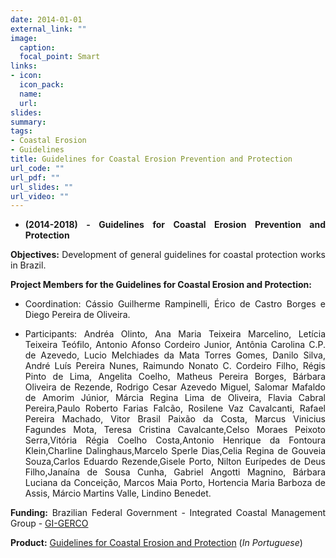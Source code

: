 ```yaml
---
date: 2014-01-01
external_link: ""
image:
  caption: 
  focal_point: Smart
links:
- icon: 
  icon_pack: 
  name: 
  url: 
slides: 
summary: 
tags:
- Coastal Erosion
- Guidelines
title: Guidelines for Coastal Erosion Prevention and Protection
url_code: ""
url_pdf: ""
url_slides: ""
url_video: ""
---
```


<div style="text-align: justify">



*  **(2014-2018) - Guidelines for Coastal Erosion Prevention and Protection**

**Objectives:** Development of general guidelines for coastal protection works in Brazil.

**Project Members for the Guidelines for Coastal Erosion and Protection:**

* Coordination: Cássio Guilherme Rampinelli, Érico de Castro Borges e Diego Pereira de Oliveira.

* Participants: Andréa Olinto, Ana Maria Teixeira Marcelino, Letícia Teixeira Teófilo, Antonio Afonso Cordeiro Junior, Antônia Carolina C.P. de Azevedo, Lucio Melchiades da Mata Torres Gomes, Danilo Silva, André Luís Pereira Nunes, Raimundo Nonato C. Cordeiro Filho, Régis Pinto de Lima, Angelita Coelho, Matheus Pereira Borges, Bárbara Oliveira de Rezende, Rodrigo Cesar Azevedo Miguel, Salomar Mafaldo de Amorim Júnior, Márcia Regina Lima de Oliveira, Flavia Cabral Pereira,Paulo Roberto Farias Falcão, Rosilene Vaz Cavalcanti, Rafael Pereira Machado, Vitor Brasil Paixão da Costa, Marcus Vinicius Fagundes Mota, Teresa Cristina Cavalcante,Celso Moraes Peixoto Serra,Vitória Régia Coelho Costa,Antonio Henrique da Fontoura Klein,Charline Dalinghaus,Marcelo Sperle Dias,Celia Regina de Gouveia Souza,Carlos Eduardo Rezende,Gisele Porto, Nilton Eurípedes de Deus Filho,Janaína de Sousa Cunha, Gabriel Angotti Magnino, Bárbara Luciana da Conceição, Marcos Maia Porto, Hortencia Maria Barboza de Assis, Márcio Martins Valle, Lindino Benedet. 


**Funding:** Brazilian Federal Government - Integrated Coastal Management Group - [GI-GERCO](https://antigo.mma.gov.br/informma/item/8956-grupo-de-integra%C3%A7%C3%A3o-do-gerenciamento-costeiro.html) 

**Product:** [Guidelines for Coastal Erosion and Protection](https://antigo.mdr.gov.br/images/stories/ArquivosDefesaCivil/ArquivosPDF/publicacoes/Final_Guia-de-Diretrizes_09112018-compressed.pdf) (*In Portuguese*)






